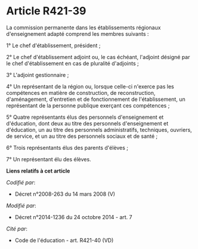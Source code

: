 # Article R421-39

La commission permanente dans les établissements régionaux d'enseignement adapté comprend les membres suivants : 

1° Le chef d'établissement, président ; 

2° Le chef d'établissement adjoint ou, le cas échéant, l'adjoint désigné par le chef d'établissement en cas de pluralité
d'adjoints ; 

3° L'adjoint gestionnaire ; 

4° Un représentant de la région ou, lorsque celle-ci n'exerce pas les compétences en matière de construction, de
reconstruction, d'aménagement, d'entretien et de fonctionnement de l'établissement, un représentant de la personne publique
exerçant ces compétences ;

5° Quatre représentants élus des personnels d'enseignement et d'éducation, dont deux au titre des personnels d'enseignement
et d'éducation, un au titre des personnels administratifs, techniques, ouvriers, de service, et un au titre des personnels
sociaux et de santé ; 

6° Trois représentants élus des parents d'élèves ; 

7° Un représentant élu des élèves.

**Liens relatifs à cet article**

_Codifié par_:

  - Décret n°2008-263 du 14 mars 2008 (V)

_Modifié par_:

  - Décret n°2014-1236 du 24 octobre 2014 - art. 7

_Cité par_:

  - Code de l'éducation - art. R421-40 (VD)
